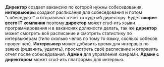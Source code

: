 <b>Директор</b> создает вакансию по которой нужны собеседования, <b>интервьюеры</b> создают расписания для собеседования
и потом "собеседуют" и отправляют отчет хз куда мб директору. Будет <b>скорее всего IT компания</b> поэтому <b>директор</b>
может crud-ить языки программирования и в вакансиях должности делать, так же <b>директор</b> может смотреть всё расписание и
смотреть статистику по интервьюерам (типо сколько челов по тому то языку, сколько собесов провел чел). <b>Интервьюер</b>
может добавить время для интервью по заявке (редачить, удалять), просмотреть своё расписание и отправить отчет после
собеседования. <b>Админ</b> для управления юзерами. <b>Админ с директором</b> может crud-ить платформы для интервью.